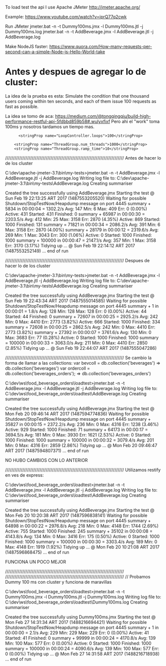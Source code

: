 To load test the api I use Apache JMeter 
http://jmeter.apache.org/

Example:
https://www.youtube.com/watch?v=iprQ77q2cwk

Run JMeter
jmeter.bat -n -t Dummy100ms.jmx -l Dummy100ms.jtl -j Dummy100ms.log
jmeter.bat -n -t AddBeverage.jmx -l AddBeverage.jtl -j AddBeverage.log


Make NodeJS faster:
https://www.quora.com/How-many-requests-per-second-can-a-simple-Node-js-Hello-World-take




Antes y despues de agregar lo de cluster:
=========================================
La idea de la prueba es esta:
Simulate the condition that one thousand users coming within ten seconds, 
and each of them issue 100 requests as fast as possible.

La idea se tomo de aca:
https://medium.com/@tongqingqiu/build-high-performance-restful-api-5fdbbd859b58#.wulyxfixf
Pero ahi el "work" toma 100ms y nosotros tardamos un tiempo mas.

          <stringProp name="LoopController.loops">100</stringProp>
        
        <stringProp name="ThreadGroup.num_threads">1000</stringProp>
        <stringProp name="ThreadGroup.ramp_time">10</stringProp>

////////////////////////////////////////////////////////////////////////////
Antes de hacer lo de los cluster

C:\dev\apache-jmeter-3.1\bin\my-tests>jmeter.bat -n -t AddBeverage.jmx -l AddBeverage.jtl -j AddBeverage.log
Writing log file to: C:\dev\apache-jmeter-3.1\bin\my-tests\AddBeverage.log
Creating summariser <summary>
Created the tree successfully using AddBeverage.jmx
Starting the test @ Sun Feb 19 22:13:25 ART 2017 (1487553205520)
Waiting for possible Shutdown/StopTestNow/Heapdump message on port 4445
summary +   5834 in 00:00:04 = 1302.2/s Avg:   147 Min:     6 Max:   409 Err:     0 (0.00%) Active: 431 Started: 431 Finished: 0
summary +  65987 in 00:00:30 = 2203.5/s Avg:   412 Min:    25 Max:  3158 Err:  2870 (4.35%) Active: 869 Started: 1000 Finished: 131
summary =  71821 in 00:00:34 = 2086.2/s Avg:   391 Min:     6 Max:  3158 Err:  2870 (4.00%)
summary +  28179 in 00:00:12 = 2319.6/s Avg:   269 Min:     1 Max:  3043 Err:   300 (1.06%) Active: 0 Started: 1000 Finished: 1000
summary = 100000 in 00:00:47 = 2147.1/s Avg:   357 Min:     1 Max:  3158 Err:  3170 (3.17%)
Tidying up ...    @ Sun Feb 19 22:14:12 ART 2017 (1487553252149)
... end of run

////////////////////////////////////////////////////////////////////////////
Despues de hacer lo de los cluster

C:\dev\apache-jmeter-3.1\bin\my-tests>jmeter.bat -n -t AddBeverage.jmx -l AddBeverage.jtl -j AddBeverage.log
Writing log file to: C:\dev\apache-jmeter-3.1\bin\my-tests\AddBeverage.log
Creating summariser <summary>
Created the tree successfully using AddBeverage.jmx
Starting the test @ Sun Feb 19 22:43:34 ART 2017 (1487555014585)
Waiting for possible Shutdown/StopTestNow/Heapdump message on port 4445
summary +      1 in 00:00:01 =    1.8/s Avg:   128 Min:   128 Max:   128 Err:     0 (0.00%) Active: 44 Started: 44 Finished: 0
summary +  72607 in 00:00:25 = 2925.2/s Avg:   242 Min:     0 Max:  4410 Err:  2773 (3.82%) Active: 666 Started: 1000 Finished: 334
summary =  72608 in 00:00:25 = 2862.5/s Avg:   242 Min:     0 Max:  4410 Err:  2773 (3.82%)
summary +  27392 in 00:00:07 = 3761.6/s Avg:   130 Min:     0 Max:  3683 Err:    77 (0.28%) Active: 0 Started: 1000 Finished: 1000
summary = 100000 in 00:00:33 = 3063.0/s Avg:   211 Min:     0 Max:  4410 Err:  2850 (2.85%)
Tidying up ...    @ Sun Feb 19 22:44:07 ART 2017 (1487555047286)

////////////////////////////////////////////////////////////////////////////
Se cambio la forma de llamar a las collections:
var bevcoll = db.collection('beverages')            => db.collection('beverages')
var ordercoll = db.collection('beverages_orders');  => db.collection('beverages_orders')

C:\dev\ws\food_beverage_orders\loadtest>jmeter.bat -n -t AddBeverage.jmx -l AddBeverage.jtl -j AddBeverage.log
Writing log file to: C:\dev\ws\food_beverage_orders\loadtest\AddBeverage.log
Creating summariser <summary>
Created the tree successfully using AddBeverage.jmx
Starting the test @ Mon Feb 20 09:46:14 ART 2017 (1487594774836)
Waiting for possible Shutdown/StopTestNow/Heapdump message on port 4445
summary +  35827 in 00:00:15 = 2372.2/s Avg:   236 Min:     0 Max:  4316 Err:  1238 (3.46%) Active: 929 Started: 1000 Finished: 71
summary +  64173 in 00:00:17 = 3694.5/s Avg:   181 Min:     0 Max:  3930 Err:  1621 (2.53%) Active: 0 Started: 1000 Finished: 1000
summary = 100000 in 00:00:32 = 3079.4/s Avg:   201 Min:     0 Max:  4316 Err:  2859 (2.86%)
Tidying up ...    @ Mon Feb 20 09:46:47 ART 2017 (1487594807371)
... end of run

NO HUBO CAMBIOS CON LO ANTERIOR


////////////////////////////////////////////////////////////////////////////
Utilizamos restify en ves de express:

C:\dev\ws\food_beverage_orders\loadtest>jmeter.bat -n -t AddBeverage.jmx -l AddBeverage.jtl -j AddBeverage.log
Writing log file to: C:\dev\ws\food_beverage_orders\loadtest\AddBeverage.log
Creating summariser <summary>
Created the tree successfully using AddBeverage.jmx
Starting the test @ Mon Feb 20 10:20:38 ART 2017 (1487596838141)
Waiting for possible Shutdown/StopTestNow/Heapdump message on port 4445
summary +  64898 in 00:00:22 = 2976.8/s Avg:   218 Min:     0 Max:  4148 Err:  1744 (2.69%) Active: 755 Started: 1000 Finished: 245
summary +  35102 in 00:00:08 = 4143.8/s Avg:   134 Min:     0 Max:  3416 Err:   175 (0.50%) Active: 0 Started: 1000 Finished: 1000
summary = 100000 in 00:00:30 = 3303.4/s Avg:   189 Min:     0 Max:  4148 Err:  1919 (1.92%)
Tidying up ...    @ Mon Feb 20 10:21:08 ART 2017 (1487596868475)
... end of run

FUNCIONA UN POCO MEJOR


////////////////////////////////////////////////////////////////////////////
////////////////////////////////////////////////////////////////////////////
// Probamos Dummy 100 ms con cluster y funciona de maravillas

C:\dev\ws\food_beverage_orders\loadtest>jmeter.bat -n -t Dummy100ms.jmx -l Dummy100ms.jtl -j Dummy100ms.log
Writing log file to: C:\dev\ws\food_beverage_orders\loadtest\Dummy100ms.log
Creating summariser <summary>
Created the tree successfully using Dummy100ms.jmx
Starting the test @ Mon Feb 27 14:31:34 ART 2017 (1488216694421)
Waiting for possible Shutdown/StopTestNow/Heapdump message on port 4445
summary +      1 in 00:00:00 =    2.1/s Avg:   229 Min:   229 Max:   229 Err:     0 (0.00%) Active: 41 Started: 41 Finished: 0
summary +  99999 in 00:00:24 = 4170.8/s Avg:   139 Min:   100 Max:   577 Err:     0 (0.00%) Active: 0 Started: 1000 Finished: 1000
summary = 100000 in 00:00:24 = 4090.6/s Avg:   139 Min:   100 Max:   577 Err:     0 (0.00%)
Tidying up ...    @ Mon Feb 27 14:31:58 ART 2017 (1488216718938)
... end of run